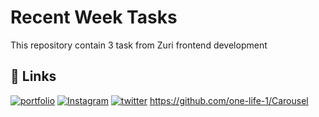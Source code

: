 # Recent Week Tasks

This repository contain 3 task from Zuri frontend development
## 🔗 Links
[![portfolio](https://img.shields.io/badge/my_portfolio-000?style=for-the-badge&logo=ko-fi&logoColor=white)](https://My-Portfolio.nurudeenajadi.repl.co)
[![Instagram](https://img.shields.io/badge/Instagram-0A66C2?style=for-the-badge&logo=Instagram&logoColor=white)](https://Instagram.com/nurudeen_adetayo?utm_source=qr)
[![twitter](https://img.shields.io/badge/twitter-1DA1F2?style=for-the-badge&logo=twitter&logoColor=white)](https://twitter.com/AjadiNurudeen4)
https://github.com/one-life-1/Carousel
